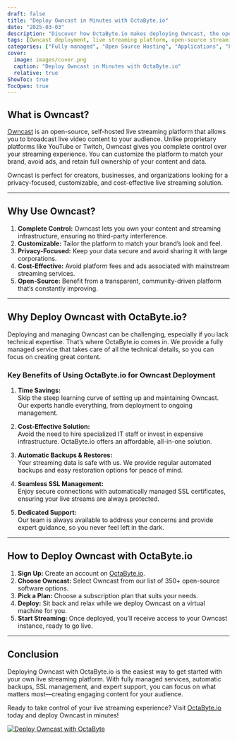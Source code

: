 ```yaml
---
draft: false
title: "Deploy Owncast in Minutes with OctaByte.io"
date: "2025-03-03"
description: "Discover how OctaByte.io makes deploying Owncast, the open-source live streaming platform, effortless. Save time, reduce costs, and enjoy fully managed services with automatic backups, SSL management, and expert support."
tags: [Owncast deployment, live streaming platform, open-source streaming, managed Owncast hosting, OctaByte, Owncast benefits, Owncast setup, live streaming solutions, managed hosting services, Owncast SSL management]
categories: ["Fully managed", "Open Source Hosting", "Applications", "Forum Community", "Fediverse", "Owncast"]
cover:
  image: images/cover.png
  caption: "Deploy Owncast in Minutes with OctaByte.io"
  relative: true
ShowToc: true
TocOpen: true
---
```



## What is Owncast?

[Owncast](https://owncast.online/) is an open-source, self-hosted live streaming platform that allows you to broadcast live video content to your audience. Unlike proprietary platforms like YouTube or Twitch, Owncast gives you complete control over your streaming experience. You can customize the platform to match your brand, avoid ads, and retain full ownership of your content and data.

Owncast is perfect for creators, businesses, and organizations looking for a privacy-focused, customizable, and cost-effective live streaming solution.

---

## Why Use Owncast?

1. **Complete Control:** Owncast lets you own your content and streaming infrastructure, ensuring no third-party interference.
2. **Customizable:** Tailor the platform to match your brand’s look and feel.
3. **Privacy-Focused:** Keep your data secure and avoid sharing it with large corporations.
4. **Cost-Effective:** Avoid platform fees and ads associated with mainstream streaming services.
5. **Open-Source:** Benefit from a transparent, community-driven platform that’s constantly improving.

---

## Why Deploy Owncast with OctaByte.io?

Deploying and managing Owncast can be challenging, especially if you lack technical expertise. That’s where OctaByte.io comes in. We provide a fully managed service that takes care of all the technical details, so you can focus on creating great content.

### Key Benefits of Using OctaByte.io for Owncast Deployment

1. **Time Savings:**  
   Skip the steep learning curve of setting up and maintaining Owncast. Our experts handle everything, from deployment to ongoing management.

2. **Cost-Effective Solution:**  
   Avoid the need to hire specialized IT staff or invest in expensive infrastructure. OctaByte.io offers an affordable, all-in-one solution.

3. **Automatic Backups & Restores:**  
   Your streaming data is safe with us. We provide regular automated backups and easy restoration options for peace of mind.

4. **Seamless SSL Management:**  
   Enjoy secure connections with automatically managed SSL certificates, ensuring your live streams are always protected.

5. **Dedicated Support:**  
   Our team is always available to address your concerns and provide expert guidance, so you never feel left in the dark.

---

## How to Deploy Owncast with OctaByte.io

1. **Sign Up:** Create an account on [OctaByte.io](https://octabyte.io).
2. **Choose Owncast:** Select Owncast from our list of 350+ open-source software options.
3. **Pick a Plan:** Choose a subscription plan that suits your needs.
4. **Deploy:** Sit back and relax while we deploy Owncast on a virtual machine for you.
5. **Start Streaming:** Once deployed, you’ll receive access to your Owncast instance, ready to go live.

---

## Conclusion

Deploying Owncast with OctaByte.io is the easiest way to get started with your own live streaming platform. With fully managed services, automatic backups, SSL management, and expert support, you can focus on what matters most—creating engaging content for your audience.

Ready to take control of your live streaming experience? Visit [OctaByte.io](https://octabyte.io) today and deploy Owncast in minutes!

[![Deploy Owncast with OctaByte](/images/deploy-on-octabyte.png)](https://octabyte.io/fully-managed-open-source-services/applications/forum-community/owncast)